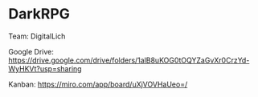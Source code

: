 # DarkRPG
Team: DigitalLich

Google Drive: https://drive.google.com/drive/folders/1alB8uKOG0tOQYZaGvXr0CrzYd-WyHKVt?usp=sharing

Kanban: https://miro.com/app/board/uXjVOVHaUeo=/
